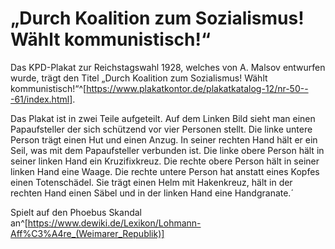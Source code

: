 # „Durch Koalition zum Sozialismus! Wählt kommunistisch!“

Das KPD-Plakat zur Reichstagswahl 1928, welches von A. Malsov entwurfen wurde, trägt den Titel „Durch Koalition zum Sozialismus! Wählt kommunistisch!“^[https://www.plakatkontor.de/plakatkatalog-12/nr-50---61/index.html].

Das Plakat ist in zwei Teile aufgeteilt. Auf dem Linken Bild sieht man einen Papaufsteller der sich schützend vor vier Personen stellt. Die linke untere Person trägt einen Hut und einen Anzug. In seiner rechten Hand hält er ein Seil, was mit dem Papaufsteller verbunden ist. Die linke obere Person hält in seiner linken Hand ein Kruzifixkreuz. Die rechte obere Person hält in seiner linken Hand eine Waage. Die rechte untere Person hat anstatt eines Kopfes einen Totenschädel. Sie trägt einen Helm mit Hakenkreuz, hält in der rechten Hand einen Säbel und in der linken Hand eine Handgranate.´

Spielt auf den Phoebus Skandal an^[https://www.dewiki.de/Lexikon/Lohmann-Aff%C3%A4re_(Weimarer_Republik)]